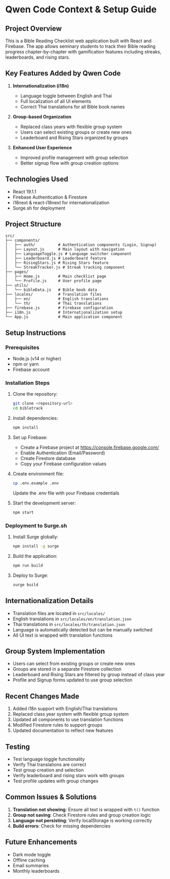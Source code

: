 # Qwen Code Context & Setup Guide

## Project Overview
This is a Bible Reading Checklist web application built with React and Firebase. The app allows seminary students to track their Bible reading progress chapter-by-chapter with gamification features including streaks, leaderboards, and rising stars.

## Key Features Added by Qwen Code
1. **Internationalization (i18n)**
   - Language toggle between English and Thai
   - Full localization of all UI elements
   - Correct Thai translations for all Bible book names

2. **Group-based Organization**
   - Replaced class years with flexible group system
   - Users can select existing groups or create new ones
   - Leaderboard and Rising Stars organized by groups

3. **Enhanced User Experience**
   - Improved profile management with group selection
   - Better signup flow with group creation options

## Technologies Used
- React 19.1.1
- Firebase Authentication & Firestore
- i18next & react-i18next for internationalization
- Surge.sh for deployment

## Project Structure
```
src/
├── components/
│   ├── auth/          # Authentication components (Login, Signup)
│   ├── Layout.js      # Main layout with navigation
│   ├── LanguageToggle.js # Language switcher component
│   ├── Leaderboard.js # Leaderboard feature
│   ├── RisingStars.js # Rising Stars feature
│   └── StreakTracker.js # Streak tracking component
├── pages/
│   ├── Home.js        # Main checklist page
│   └── Profile.js     # User profile page
├── utils/
│   └── bibleData.js   # Bible book data
├── locales/           # Translation files
│   ├── en/            # English translations
│   └── th/            # Thai translations
├── firebase.js        # Firebase configuration
├── i18n.js            # Internationalization setup
└── App.js             # Main application component
```

## Setup Instructions

### Prerequisites
- Node.js (v14 or higher)
- npm or yarn
- Firebase account

### Installation Steps
1. Clone the repository:
   ```bash
   git clone <repository-url>
   cd bibletrack
   ```

2. Install dependencies:
   ```bash
   npm install
   ```

3. Set up Firebase:
   - Create a Firebase project at https://console.firebase.google.com/
   - Enable Authentication (Email/Password)
   - Create Firestore database
   - Copy your Firebase configuration values

4. Create environment file:
   ```bash
   cp .env.example .env
   ```
   Update the .env file with your Firebase credentials

5. Start the development server:
   ```bash
   npm start
   ```

### Deployment to Surge.sh
1. Install Surge globally:
   ```bash
   npm install -g surge
   ```

2. Build the application:
   ```bash
   npm run build
   ```

3. Deploy to Surge:
   ```bash
   surge build
   ```

## Internationalization Details
- Translation files are located in `src/locales/`
- English translations in `src/locales/en/translation.json`
- Thai translations in `src/locales/th/translation.json`
- Language is automatically detected but can be manually switched
- All UI text is wrapped with translation functions

## Group System Implementation
- Users can select from existing groups or create new ones
- Groups are stored in a separate Firestore collection
- Leaderboard and Rising Stars are filtered by group instead of class year
- Profile and Signup forms updated to use group selection

## Recent Changes Made
1. Added i18n support with English/Thai translations
2. Replaced class year system with flexible group system
3. Updated all components to use translation functions
4. Modified Firestore rules to support groups
5. Updated documentation to reflect new features

## Testing
- Test language toggle functionality
- Verify Thai translations are correct
- Test group creation and selection
- Verify leaderboard and rising stars work with groups
- Test profile updates with group changes

## Common Issues & Solutions
1. **Translation not showing**: Ensure all text is wrapped with `t()` function
2. **Group not saving**: Check Firestore rules and group creation logic
3. **Language not persisting**: Verify localStorage is working correctly
4. **Build errors**: Check for missing dependencies

## Future Enhancements
- Dark mode toggle
- Offline caching
- Email summaries
- Monthly leaderboards